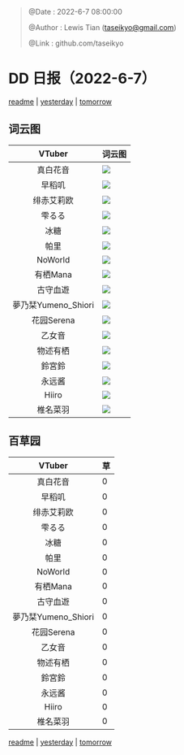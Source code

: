 > @Date    : 2022-6-7 08:00:00
>
> @Author  : Lewis Tian (taseikyo@gmail.com)
>
> @Link    : github.com/taseikyo

# DD 日报（2022-6-7）

[readme](../README.md) | [yesterday](2022-6-6.md) | [tomorrow](2022-6-8.md)

## 词云图

|VTuber|词云图|
|:-:|-|
|真白花音|![](../../images/daily/21402309_2022-6-7_purge_wordcloud.png)|
|早稻叽|![](../../images/daily/41682_2022-6-7_purge_wordcloud.png)|
|绯赤艾莉欧|![](../../images/daily/21396545_2022-6-7_purge_wordcloud.png)|
|雫るる|![](../../images/daily/21013446_2022-6-7_purge_wordcloud.png)|
|冰糖|![](../../images/daily/876396_2022-6-7_purge_wordcloud.png)|
|帕里|![](../../images/daily/4895312_2022-6-7_purge_wordcloud.png)|
|NoWorld|![](../../images/daily/21448649_2022-6-7_purge_wordcloud.png)|
|有栖Mana|![](../../images/daily/6542258_2022-6-7_purge_wordcloud.png)|
|古守血遊|![](../../images/daily/8725120_2022-6-7_purge_wordcloud.png)|
|夢乃栞Yumeno_Shiori|![](../../images/daily/14052636_2022-6-7_purge_wordcloud.png)|
|花园Serena|![](../../images/daily/14327465_2022-6-7_purge_wordcloud.png)|
|乙女音|![](../../images/daily/21320551_2022-6-7_purge_wordcloud.png)|
|物述有栖|![](../../images/daily/21449083_2022-6-7_purge_wordcloud.png)|
|鈴宮鈴|![](../../images/daily/21685677_2022-6-7_purge_wordcloud.png)|
|永远酱|![](../../images/daily/21701071_2022-6-7_purge_wordcloud.png)|
|Hiiro|![](../../images/daily/21919321_2022-6-7_purge_wordcloud.png)|
|椎名菜羽|![](../../images/daily/22347054_2022-6-7_purge_wordcloud.png)|

## 百草园

|VTuber|草|
|:-:|-|
|真白花音|0|
|早稻叽|0|
|绯赤艾莉欧|0|
|雫るる|0|
|冰糖|0|
|帕里|0|
|NoWorld|0|
|有栖Mana|0|
|古守血遊|0|
|夢乃栞Yumeno_Shiori|0|
|花园Serena|0|
|乙女音|0|
|物述有栖|0|
|鈴宮鈴|0|
|永远酱|0|
|Hiiro|0|
|椎名菜羽|0|

[readme](../README.md) | [yesterday](2022-6-6.md) | [tomorrow](2022-6-8.md)
